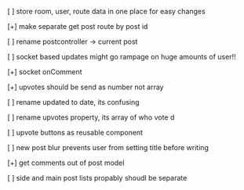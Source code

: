 [ ] store room, user, route data in one place for easy changes

[+] make separate get post route by post id

[ ] rename postcontroller -> current post

[ ] socket based updates might go rampage on huge amounts of user!!

[+] socket onComment

[+] upvotes should be send as number not array

[ ] rename updated to date, its confusing

[ ] rename upvotes property, its array of who vote d

[ ] upvote buttons as reusable component

[ ] new post blur prevents user from setting title before writing 

[+] get comments out of post model

[ ] side and main post lists propably shoudl be separate

